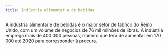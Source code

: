 ```yaml
---
title: Indústria alimentar e de bebidas
---
```

A indústria alimentar e de bebidas é o maior setor de fabrico do Reino Unido, com um volume de negócios de 76 mil milhões de libras. A indústria emprega mais de 400 000 pessoas, número que terá de aumentar em 170 000 até 2020 para corresponder à procura. 